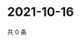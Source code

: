 # 2021-10-16

共 0 条

<!-- BEGIN WEIBO -->
<!-- 最后更新时间 Sat Oct 16 2021 10:25:38 GMT+0800 (China Standard Time) -->

<!-- END WEIBO -->

